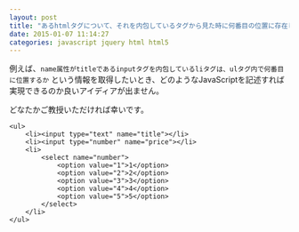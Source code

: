 ```yaml
---
layout: post
title: "あるhtmlタグについて、それを内包しているタグから見た時に何番目の位置に存在しているのか知りたい"
date: 2015-01-07 11:14:27
categories: javascript jquery html html5
---
```

<p>例えば、<code>name属性がtitleであるinputタグを内包しているliタグは、ulタグ内で何番目に位置するか</code> という情報を取得したいとき、どのようなJavaScriptを記述すれば実現できるのか良いアイディアが出ません。</p>

<p>どなたかご教授いただければ幸いです。</p>

<pre><code>&lt;ul&gt;
    &lt;li&gt;&lt;input type="text" name="title"&gt;&lt;/li&gt;
    &lt;li&gt;&lt;input type="number" name="price"&gt;&lt;/li&gt;
    &lt;li&gt;
        &lt;select name="number"&gt;
            &lt;option value="1"&gt;1&lt;/option&gt;
            &lt;option value="2"&gt;2&lt;/option&gt;
            &lt;option value="3"&gt;3&lt;/option&gt;
            &lt;option value="4"&gt;4&lt;/option&gt;
            &lt;option value="5"&gt;5&lt;/option&gt;
        &lt;/select&gt;
    &lt;/li&gt;
&lt;/ul&gt;
</code></pre>
